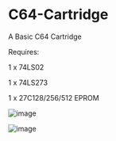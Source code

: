 # C64-Cartridge
A Basic C64 Cartridge

Requires:

1 x 74LS02

1 x 74LS273

1 x 27C128/256/512 EPROM

![image](https://github.com/Board-Folk/C64-Cartridge/assets/65509275/5e710e16-e1f1-4a00-8e86-2386a373c381)

![image](https://github.com/Board-Folk/C64-Cartridge/assets/65509275/7afdf470-1986-427d-8d94-7599717aed0d)
